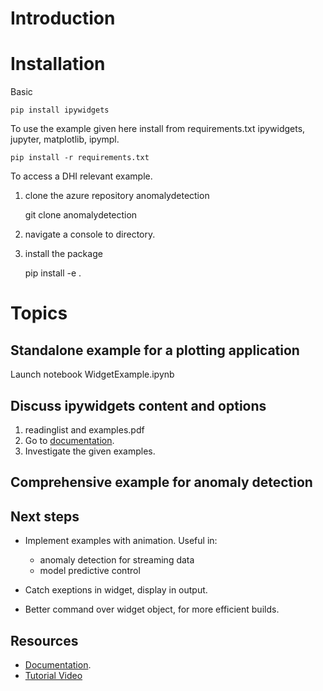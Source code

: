 # Introduction

# Installation
Basic

    pip install ipywidgets

To use the example given here install from requirements.txt
ipywidgets, jupyter, matplotlib, ipympl.

    pip install -r requirements.txt

To access a DHI relevant example.
1. clone the azure repository anomalydetection


    git clone anomalydetection
   
2. navigate a console to directory. 
   
3. install the package


    pip install -e .


# Topics

## Standalone example for a plotting application
Launch notebook WidgetExample.ipynb

## Discuss ipywidgets content and options
1. readinglist and examples.pdf
2. Go to [documentation](https://ipywidgets.readthedocs.io/en/latest/index.html).
3. Investigate the given examples.

## Comprehensive example for anomaly detection

## Next steps

* Implement examples with animation. Useful in: 
  * anomaly detection for streaming data
  * model predictive control
    
* Catch exeptions in widget, display in output.
* Better command over widget object, for more efficient builds.

## Resources

* [Documentation](https://ipywidgets.readthedocs.io/en/latest/index.html).
* [Tutorial Video](https://www.youtube.com/watch?v=eWzY2nGfkXk&t=2856s)

